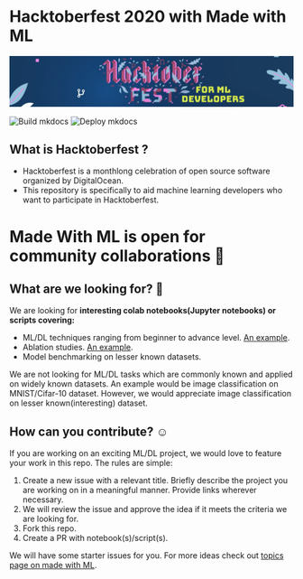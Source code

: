 # Hacktoberfest 2020 with Made with ML

![Banner](assets/banner.png)

![Build mkdocs](https://github.com/madewithml/hacktoberfest/workflows/Build%20mkdocs/badge.svg)
![Deploy mkdocs](https://github.com/madewithml/hacktoberfest/workflows/Deploy%20mkdocs/badge.svg)

## What is Hacktoberfest ?
- Hacktoberfest is a monthlong celebration of open source software organized by DigitalOcean.
- This repository is specifically to aid machine learning developers who want to participate in Hacktoberfest.

# Made With ML is open for community collaborations :tada:

## What are we looking for? :eyes:

We are looking for **interesting colab notebooks(Jupyter notebooks) or scripts covering:** 

- ML/DL techniques ranging from beginner to advance level. [An example](https://colab.research.google.com/drive/1rXV31gdyqEiXCtmSgff-H-VRuOSzv7IH?usp=sharing).
- Ablation studies. [An example](https://github.com/ayulockin/DataAugmentationTF).
- Model benchmarking on lesser known datasets. 

We are not looking for ML/DL tasks which are commonly known and applied on widely known datasets. An example would be image classification on MNIST/Cifar-10 dataset. However, we would appreciate image classification on lesser known(interesting) dataset.

## How can you contribute? :relaxed:

If you are working on an exciting ML/DL project, we would love to feature your work in this repo. The rules are simple:

1. Create a new issue with a relevant title. Briefly describe the project you are working on in a meaningful manner. Provide links wherever necessary.
2. We will review the issue and approve the idea if it meets the criteria we are looking for. 
3. Fork this repo.
4. Create a PR with notebook(s)/script(s).

We will have some starter issues for you. For more ideas check out [topics page on made with ML](https://madewithml.com/topics/).
